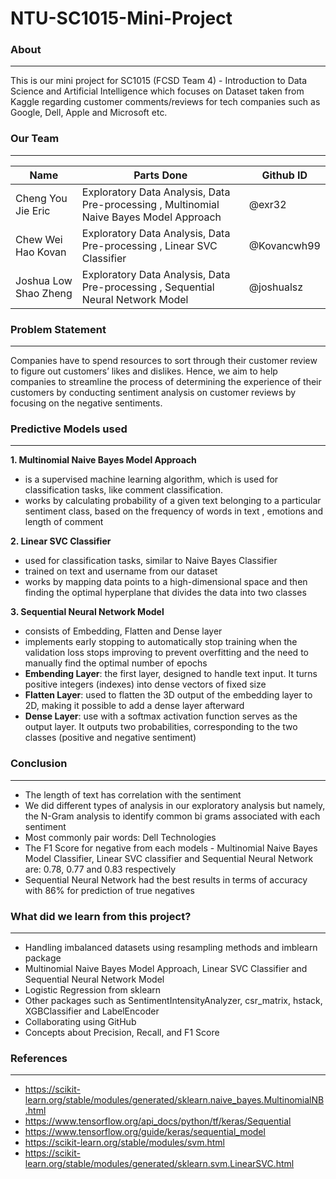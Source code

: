 # NTU-SC1015-Mini-Project
### About
***
This is our mini project for SC1015 (FCSD Team 4) - Introduction to Data Science and Artificial Intelligence which focuses on Dataset taken from Kaggle regarding customer comments/reviews for tech companies such as Google, Dell, Apple and Microsoft etc.

### Our Team
***
| Name | Parts Done | Github ID |
| --- | --- | --- |
| Cheng You Jie Eric | Exploratory Data Analysis, Data Pre-processing , Multinomial Naive Bayes Model Approach | @exr32 |
| Chew Wei Hao Kovan | Exploratory Data Analysis, Data Pre-processing , Linear SVC Classifier | @Kovancwh99|
| Joshua Low Shao Zheng | Exploratory Data Analysis, Data Pre-processing , Sequential Neural Network Model| @joshualsz |

### Problem Statement
***
Companies have to spend resources to sort through their customer review to figure out customers’ likes and dislikes. 
Hence, we aim to help companies to streamline the process of determining the experience of their customers by conducting sentiment analysis on customer reviews by focusing on the negative sentiments.

### Predictive Models used
***
**1. Multinomial Naive Bayes Model Approach** <br>
- is a supervised machine learning algorithm, which is used for classification tasks, like comment classification.
- works by calculating probability of a given text belonging to a particular sentiment class, based on the frequency of words in text , emotions and length of comment <br>

**2. Linear SVC Classifier** <br>
- used for classification tasks, similar to Naive Bayes Classifier
- trained on text and username from our dataset
- works by mapping data points to a high-dimensional space and then finding the optimal hyperplane that divides the data into two classes <br>

**3. Sequential Neural Network Model**
- consists of Embedding, Flatten and Dense layer
- implements early stopping to automatically stop training when the validation loss stops improving to prevent overfitting and the need to manually find the optimal number of epochs
- **Embending Layer**: the first layer, designed to handle text input. It turns positive integers (indexes) into dense vectors of fixed size
- **Flatten Layer**: used to flatten the 3D output of the embedding layer to 2D, making it possible to add a dense layer afterward
- **Dense Layer**: use with a softmax activation function serves as the output layer. It outputs two probabilities, corresponding to the two classes (positive and negative sentiment)

### Conclusion
***
- The length of text has correlation with the sentiment
- We did different types of analysis in our exploratory analysis but namely, the N-Gram analysis to identify common bi grams associated with each sentiment
- Most commonly pair words: Dell Technologies
- The F1 Score for negative from each models - Multinomial Naive Bayes Model Classifier, Linear SVC classifier and Sequential Neural Network are:  0.78, 0.77 and 0.83 respectively
- Sequential Neural Network had the best results in terms of accuracy with 86% for prediction of true negatives

### What did we learn from this project?
***
- Handling imbalanced datasets using resampling methods and imblearn package
- Multinomial Naive Bayes Model Approach, Linear SVC Classifier and Sequential Neural Network Model
- Logistic Regression from sklearn
- Other packages such as SentimentIntensityAnalyzer, csr_matrix, hstack, XGBClassifier and LabelEncoder
- Collaborating using GitHub
- Concepts about Precision, Recall, and F1 Score

### References
***
- https://scikit-learn.org/stable/modules/generated/sklearn.naive_bayes.MultinomialNB.html
- https://www.tensorflow.org/api_docs/python/tf/keras/Sequential
- https://www.tensorflow.org/guide/keras/sequential_model
- https://scikit-learn.org/stable/modules/svm.html
- https://scikit-learn.org/stable/modules/generated/sklearn.svm.LinearSVC.html
